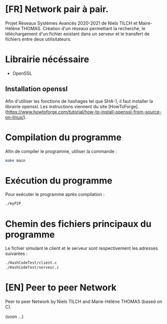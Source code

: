 # [FR] Network pair à pair.

Projet Réseaux Systèmes Avancés 2020-2021 de Niels TILCH et Maire-Hélène THOMAS. Création d'un réseaux permettant la recherche, le téléchargement d'un fichier existant dans un serveur et le transfert de fichiers entre deux utilisitateurs.

# Librairie nécéssaire

* OpenSSL

## Installation openssl

Afin d'utiliser les fonctions de hashages tel que SHA-1, il faut installer la librairie openssl. Les instructions viennent du site [HowToForge].(https://www.howtoforge.com/tutorial/how-to-install-openssl-from-source-on-linux/).

# Compilation du programme
Afin de compiler le programme, utiliser la commande : 
```bash
make main
```

# Exécution du programme
Pour exécuter le programme après compilation :
```bash
./myP2P
```

# Chemin des fichiers principaux du programme
Le fichier simulant le client et le serveur sont respectivement les adresses suivantes :
```bash
./HashCodeTest/client.c
./HashCodeTest/serveur.c

```


# [EN] Peer to peer Network
Peer to peer Network by Niels TILCH and Marie-Hélène THOMAS (based on C).

(soon ...)
